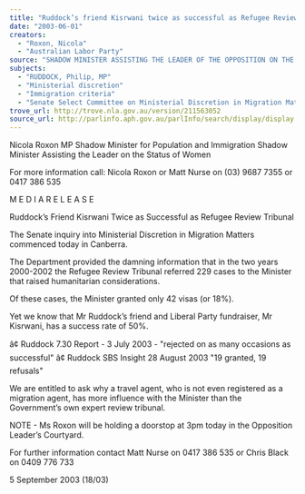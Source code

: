 ```yaml
---
title: "Ruddock’s friend Kisrwani twice as successful as Refugee Review Tribunal."
date: "2003-06-01"
creators:
  - "Roxon, Nicola"
  - "Australian Labor Party"
source: "SHADOW MINISTER ASSISTING THE LEADER OF THE OPPOSITION ON THE STATUS OF WOMEN"
subjects:
  - "RUDDOCK, Philip, MP"
  - "Ministerial discretion"
  - "Immigration criteria"
  - "Senate Select Committee on Ministerial Discretion in Migration Matters"
trove_url: http://trove.nla.gov.au/version/211563052
source_url: http://parlinfo.aph.gov.au/parlInfo/search/display/display.w3p;query=Id%3A%22media/pressrel/JHBA6%22
---
```


 

 Nicola Roxon MP   Shadow Minister for Population and Immigration  Shadow Minister Assisting the Leader on the Status of Women   

 

 

 For more information call:  Nicola Roxon or Matt Nurse on (03) 9687 7355 or 0417 386 535 

 M E D I A  R E L E A S E  

 

 

 Ruddock’s Friend Kisrwani Twice as Successful as  Refugee Review Tribunal   

 

 The Senate inquiry into Ministerial Discretion in Migration Matters  commenced today in Canberra.     

 The Department provided the damning information that in the two years  2000-2002 the Refugee Review Tribunal referred 229 cases to the Minister  that raised humanitarian considerations.     

 Of these cases, the Minister granted only 42 visas (or 18%).    

 Yet we know that Mr Ruddock’s friend and Liberal Party fundraiser, Mr  Kisrwani, has a success rate of 50%.   

 

 â¢ Ruddock 7.30 Report - 3 July 2003 - "rejected on as many  occasions as successful"  â¢ Ruddock SBS Insight 28 August 2003 "19 granted, 19 refusals"     

 

 We are entitled to ask why a travel agent, who is not even registered as a migration  agent, has more influence with the Minister than the Government’s own expert review  tribunal.   

 

 NOTE - Ms Roxon will be holding a doorstop at 3pm today in the   Opposition Leader’s Courtyard.   

 For further information contact Matt Nurse on 0417 386 535  or Chris Black on 0409 776 733   

 

 5 September 2003  (18/03) 

